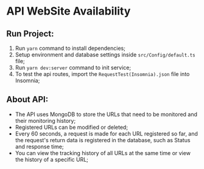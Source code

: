 # API WebSite Availability

## Run Project:

1. Run `yarn` command to install dependencies;
2. Setup environment and database settings inside `src/Config/default.ts` file;
3. Run `yarn dev:server` command to init service;
4. To test the api routes, import the `RequestTest(Insomnia).json` file into Insomnia;

## About API:

* The API uses MongoDB to store the URLs that need to be monitored and their monitoring history;
* Registered URLs can be modified or deleted;
* Every 60 seconds, a request is made for each URL registered so far, and the request's return data is registered in the database, such as Status and response time;
* You can view the tracking history of all URLs at the same time or view the history of a specific URL;